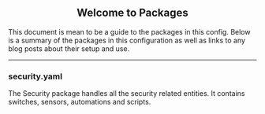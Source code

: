 <h2 align="center">
Welcome to Packages
</h2>

This document is mean to be a guide to the packages in this config. Below is a summary of the packages in this configuration as well as links to any blog posts about their setup and use. 

<hr>

### security.yaml

The Security package handles all the security related entities. It contains switches, sensors, automations and scripts. 

